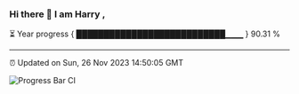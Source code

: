 ### Hi there 👋 I am Harry , 

⏳ Year progress { ███████████████████████████▁▁▁ } 90.31 %

---

⏰ Updated on Sun, 26 Nov 2023 14:50:05 GMT

![Progress Bar CI](https://github.com/duykhang68/duykhang68/workflows/Progress%20Bar%20CI/badge.svg)
